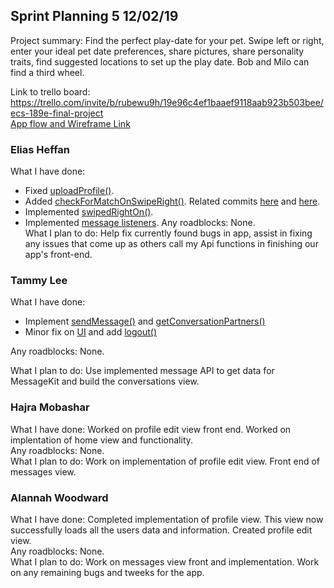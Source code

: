 ## Sprint Planning 5 12/02/19

Project summary: Find the perfect play-date for your pet. Swipe left or right, enter your ideal pet date preferences, share pictures, share personality traits, find suggested locations to set up the play date. Bob and Milo can find a third wheel.

Link to trello board: https://trello.com/invite/b/rubewu9h/19e96c4ef1baaef9118aab923b503bee/ecs-189e-final-project  
[App flow and Wireframe Link](https://drive.google.com/open?id=14Jl4QUFf4HCzplrTsMw0kmbq-UGNcwXa)

### Elias Heffan
What I have done:
 - Fixed [uploadProfile()](https://github.com/ECS189E/project-f19-puptinder/commit/35a687a3dffdf54eeb13a725e2783072435184bd).
 - Added [checkForMatchOnSwipeRight()](https://github.com/ECS189E/project-f19-puptinder/commit/62dbbe237ede2f6d059b013eb4a6ea6df94727d9). Related commits [here](https://github.com/ECS189E/project-f19-puptinder/commit/0be315d16d1492136acfd3ebf4dcd26734779eee) and [here](https://github.com/ECS189E/project-f19-puptinder/commit/b20ba53f3de8ea6ad56348029a239c3d289f2c0a).
  - Implemented [swipedRightOn()](https://github.com/ECS189E/project-f19-puptinder/commit/7bf1b330ff8aa96a44be993e636a8ec10706324c).
  - Implemented [message listeners](https://github.com/ECS189E/project-f19-puptinder/commit/cd268889d29655e526aad04a035cbd68c7507fc7).
Any roadblocks: None.  
What I plan to do:  Help fix currently found bugs in app, assist in fixing any issues that come up as others call my Api functions in finishing our app's front-end.

### Tammy Lee
What I have done: 
- Implement [sendMessage()](https://github.com/ECS189E/project-f19-puptinder/commit/079dd861bb367d6b7376e99caa43b5b020fb4644) and [getConversationPartners()](https://github.com/ECS189E/project-f19-puptinder/commit/ad4ea863cfcc660cd19add10d5469d23d5775331) 
- Minor fix on [UI](https://github.com/ECS189E/project-f19-puptinder/commit/cd7da86a77b2e58964043f2722c8315b02f5e42d) and add [logout()](https://github.com/ECS189E/project-f19-puptinder/commit/0c0decb072feb3e16d8754f3193ef456051461df)

Any roadblocks: None.  

What I plan to do: Use implemented message API to get data for MessageKit and build the conversations view.

### Hajra Mobashar
What I have done: Worked on profile edit view front end. Worked on implentation of home view and functionality.  
Any roadblocks: None.  
What I plan to do: Work on implementation of profile edit view. Front end of messages view.  

### Alannah Woodward
What I have done: Completed implementation of profile view. This view now successfully loads all the users data and information. Created profile edit view.  
Any roadblocks: None.  
What I plan to do: Work on messages view front and implementation. Work on any remaining bugs and tweeks for the app.  
